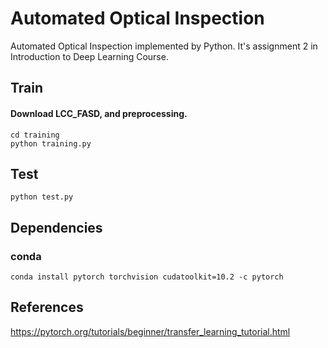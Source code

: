 # Automated Optical Inspection
Automated Optical Inspection implemented by Python. It's assignment 2 in Introduction to Deep Learning Course.
## Train
#### Download LCC_FASD, and preprocessing.
    cd training
    python training.py
## Test
    python test.py
## Dependencies
### conda
    conda install pytorch torchvision cudatoolkit=10.2 -c pytorch
## References
https://pytorch.org/tutorials/beginner/transfer_learning_tutorial.html
